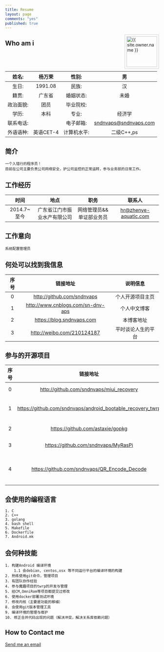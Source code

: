 ```yaml
---
title: Resume
layout: page
comments: "yes"
published: true
---
```



<img src="{{ site.owner.avatar }}" alt="{{ site.owner.name }}" class="avatar" style="width: 100px; margin: 0 0 8px; border: solid 1px #ccc; float: right; padding: 5px;" />


## Who am i

|姓名: 	| 杨万荣 | 性别: 	| 男|
| :---:    | :---:   |  :---:   |  :---: |
生日:    | 1991.08  | 民族:	|汉|
籍贯:    | 广东省   | 婚姻状态:	|未婚	|
政治面貌:   | 团员   	| 	毕业院校:|	|
学历:    |  	本科   	| 	专业:	|	经济学	|
联系电话:   | 	| 电子邮箱:|	sndnvaps@sndnvaps.com	|
外语语种:  | 英语CET-4   | 计算机水平:	|	二级C++,ps|



## 简介

	一个入错行的程序员！
	目前在公司主要负责公司网络安全，护公司监控的正常运转，参与业务部的日常工作。
  

## 工作经历


|时间|地点| 职务|联系人|
|:---:|:---:|:---:|:---:|
|2014.7~至今|广东省江门市振业水产有限公司|网络管理员&&单证部业务员| hr@zhenye-aquatic.com|

## 工作意向

	系统配置管理员

## 何处可以找到我信息

|序号|链接地址|说明信息|
|:---:|:---:|:---:|
|0|http://github.com/sndnvaps|个人开源项目主页|
|1|http://www.cnblogs.com/sn-dnv-aps|个人中文博客|
|2|https://blog.sndnvaps.com|本博客地址|
|3|http://weibo.com/210124187|平时谈论人生的平台|



## 参与的开源项目

|序号|链接地址|说明信息|
|:---:|:---:|:---:|
|0|http://github.com/sndnvaps/miui_recovery|MiUi Recovery|
|1|https://github.com/sndnvaps/android_bootable_recovery_twrp|个人修改的TWRP项目 |
|2|https://github.com/astaxie/gopkg|参与的go语言项目|
|3|https://github.com/sndnvaps/MyRasPi|参与的树莓派项目|
|4|https://github.com/sndnvaps/QR_Encode_Decode|自己用C#写的二维码解释工具|

## 会使用的编程语言
	
	1. C
	2. C++
	3. golang
	4. bash shell
	5. Makefile
	6. Dockerfile
	7. Android.mk


## 会何种技能
	
	1. 构建Android 编译环境
		1.1 会debian, centos,osx 等不同运行平台的编译环境的构建
	2. 熟练使用git命令，管理项目
	3. 有团队协作经验
	4. 参与魔趣项目的twrp的开发与管理
	5. 给CM,OmniRom等项目都提交过修改
	6. 使用docker部署测试环境
	7. 修改内核（主要是功能的移植）
	8. 会使用git版本管理工具
	9. 编译环境的管理与维护
	10. 修正合并代码出现的问题（解决冲突，解决关系库依赖问题）
	

## How to Contact me

<a href="Mailto:sndnvaps@sndnvaps.com">Send me an email</a>  